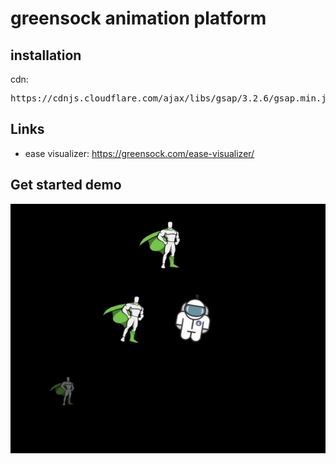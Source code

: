 # greensock animation platform

## installation

cdn:
<pre>
https://cdnjs.cloudflare.com/ajax/libs/gsap/3.2.6/gsap.min.js
</pre>

## Links

- ease visualizer: https://greensock.com/ease-visualizer/

## Get started demo

<img src= './assets/images/greensock-get-started.gif' />
